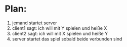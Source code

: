 
# Plan:

1. jemand startet server
2. client1 sagt: ich will mit Y spielen und heiße X
3. client2 sagt: ich will mit X spielen und heiße Y
4. server startet das spiel sobald beide verbunden sind
